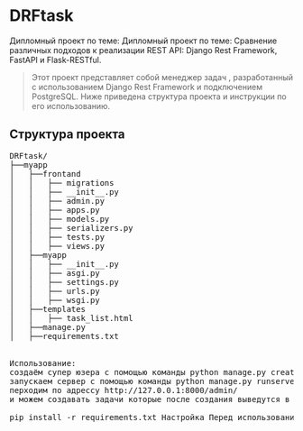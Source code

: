 # DRFtask
Дипломный проект по теме: Дипломный проект по теме: Сравнение различных подходов к реализации REST API: Django Rest Framework, FastAPI и Flask-RESTful.

>Этот проект представляет собой менеджер задач , разработанный с использованием Django Rest Framework и подключением PostgreSQL. Ниже приведена структура проекта и инструкции по его использованию.

## Структура проекта
<pre>
DRFtask/
├──myapp
│   ├──frontand
│   │   ├── migrations
│   │   ├── __init__.py
│   │   ├── admin.py
│   │   ├── apps.py
│   │   ├── models.py
│   │   ├── serializers.py
│   │   ├── tests.py
│   │   ├── views.py
│   ├──myapp
│   │   ├── __init__.py
│   │   ├── asgi.py
│   │   ├── settings.py
│   │   ├── urls.py
│   │   ├── wsgi.py
│   ├──templates
│   │   ├── task_list.html
│   ├──manage.py
│   ├──requirements.txt


Использование:
создаём супер юзера с помощью команды python manage.py createsuperuser
запускаем сервер с помощью команды python manage.py runserver
перходим по адрессу http://127.0.0.1:8000/admin/
и можем создавать задачи которые после создания выведутся в html файл 

pip install -r requirements.txt Настройка Перед использованием проекта, убедитесь, что вы настроили переменные окружения в файле .env. Подставьте свои настройки базы данных, секретный ключ и другие конфигурации.

